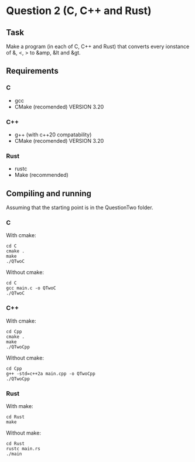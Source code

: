 # Question 2 (C, C++ and Rust)
## Task
Make a program (in each of C, C++ and Rust) that converts every ionstance of &, <, > to &amp, &lt and &gt.

## Requirements
### C
* gcc
* CMake (recomended) VERSION 3.20
### C++
* g++ (with c++20 compatability)
* CMake (recomended) VERSION 3.20
### Rust
* rustc
* Make (recommended)

## Compiling and running
Assuming that the starting point is in the QuestionTwo folder.
### C
With cmake:
```
cd C
cmake .
make
./QTwoC
```
Without cmake:
```
cd C
gcc main.c -o QTwoC
./QTwoC
```
### C++
With cmake:
```
cd Cpp
cmake .
make
./QTwoCpp
```
Without cmake:
```
cd Cpp
g++ -std=c++2a main.cpp -o QTwoCpp
./QTwoCpp
```
### Rust
With make:
```
cd Rust
make
```
Without make:
```
cd Rust
rustc main.rs
./main
```